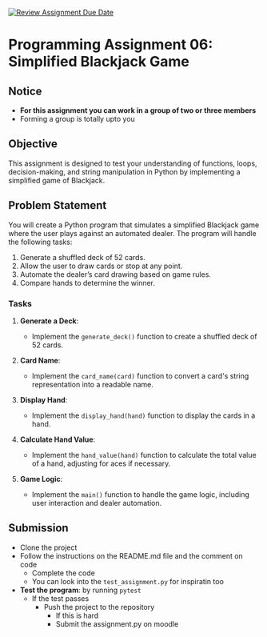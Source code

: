 [![Review Assignment Due Date](https://classroom.github.com/assets/deadline-readme-button-22041afd0340ce965d47ae6ef1cefeee28c7c493a6346c4f15d667ab976d596c.svg)](https://classroom.github.com/a/YjdrZY2w)
# Programming Assignment 06: Simplified Blackjack Game

## Notice

- **For this assignment you can work in a group of two or three members**
- Forming a group is totally upto you

## Objective

This assignment is designed to test your understanding of functions, loops, decision-making, and string manipulation in Python by implementing a simplified game of Blackjack.

## Problem Statement

You will create a Python program that simulates a simplified Blackjack game where the user plays against an automated dealer. The program will handle the following tasks:

1. Generate a shuffled deck of 52 cards.
2. Allow the user to draw cards or stop at any point.
3. Automate the dealer’s card drawing based on game rules.
4. Compare hands to determine the winner.

### Tasks

1. **Generate a Deck**:

   - Implement the `generate_deck()` function to create a shuffled deck of 52 cards.

2. **Card Name**:

   - Implement the `card_name(card)` function to convert a card's string representation into a readable name.

3. **Display Hand**:

   - Implement the `display_hand(hand)` function to display the cards in a hand.

4. **Calculate Hand Value**:

   - Implement the `hand_value(hand)` function to calculate the total value of a hand, adjusting for aces if necessary.

5. **Game Logic**:
   - Implement the `main()` function to handle the game logic, including user interaction and dealer automation.

## Submission

- Clone the project
- Follow the instructions on the README.md file and the comment on code
  - Complete the code
  - You can look into the `test_assignment.py` for inspiratin too
- **Test the program**: by running `pytest`
  - If the test passes
    - Push the project to the repository
      - If this is hard
      - Submit the assignment.py on moodle
